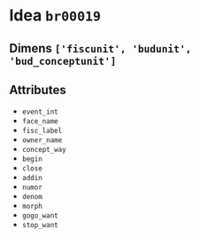 # Idea `br00019`

## Dimens `['fiscunit', 'budunit', 'bud_conceptunit']`

## Attributes
- `event_int`
- `face_name`
- `fisc_label`
- `owner_name`
- `concept_way`
- `begin`
- `close`
- `addin`
- `numor`
- `denom`
- `morph`
- `gogo_want`
- `stop_want`
